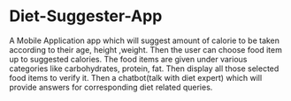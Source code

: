 # Diet-Suggester-App
A Mobile Application app which will suggest amount of calorie to be taken according to their age, height ,weight. Then the user can choose food item up to suggested calories. The food items are given under various categories like carbohydrates, protein, fat. Then display all those selected food items to verify it. Then a chatbot(talk with diet expert) which will provide answers for corresponding diet related queries.

